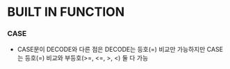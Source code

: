 # BUILT IN FUNCTION

### CASE 
- CASE문이 DECODE와 다른 점은 DECODE는 등호(=) 비교만 가능하지만 CASE는 등호(=) 비교와 부등호(>=, <=, >, <) 둘 다 가능